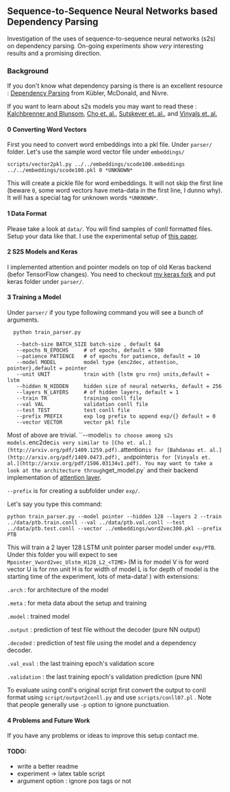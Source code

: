 ## Sequence-to-Sequence Neural Networks based Dependency Parsing

Investigation of the uses of sequence-to-sequence neural networks (s2s) on dependency parsing. On-going experiments show *very* interesting results and a promising direction.

### Background

  If you don't know what dependency parsing is there is an excellent resource : [Dependency Parsing](http://www.morganclaypool.com/doi/pdf/10.2200/S00169ED1V01Y200901HLT002) from Kübler, McDonald, and Nivre.
  
  If you want to learn about s2s models you may want to read these : [Kalchbrenner and Blunsom](http://anthology.aclweb.org/D/D13/D13-1176.pdf), [Cho et. al.](http://arxiv.org/pdf/1409.1259.pdf), [Sutskever et. al.](http://papers.nips.cc/paper/5346-sequence-to-sequence-learning-with-neural-networks.pdf), and [Vinyals et. al.](http://arxiv.org/pdf/1506.03134v1.pdf)
  
#### 0 Converting Word Vectors

First you need to convert word embeddings into a pkl file. Under ``parser/`` folder. Let's use the sample word vector file under ``embeddings/``

    scripts/vector2pkl.py ../../embeddings/scode100.embeddings ../../embeddings/scode100.pkl 0 *UNKNOWN*
   
This will create a pickle file for word embeddings. It will not skip the first line (beware ``0``, some word vectors have meta-data in the first line, I dunno why). It will has a special tag for unknown words ``*UNKNOWN*``.

#### 1 Data Format

Please take a look at ``data/``. You will find samples of conll formatted files. Setup your data like that. I use the experimental setup of [this paper](http://arxiv.org/pdf/1505.08075.pdf).

#### 2 S2S Models and Keras

I implemented attention and pointer models on top of old Keras backend (befor TensorFlow changes). You need to checkout [my keras fork](https://github.com/wolet/keras) and put keras folder under ``parser/``.

#### 3 Training a Model

Under ``parser/`` if you type following command you will see a bunch of arguments.

      python train_parser.py
      
       --batch-size BATCH_SIZE batch-size , default 64
       --epochs N_EPOCHS     # of epochs, default = 500
       --patience PATIENCE   # of epochs for patience, default = 10
       --model MODEL         model type {enc2dec, attention, pointer},default = pointer
       --unit UNIT           train with {lstm gru rnn} units,default = lstm
       --hidden N_HIDDEN     hidden size of neural networks, default = 256
       --layers N_LAYERS     # of hidden layers, default = 1
       --train TR            training conll file
       --val VAL             validation conll file
       --test TEST           test conll file
       --prefix PREFIX       exp log prefix to append exp/{} default = 0
       --vector VECTOR       vector pkl file
       
Most of above are trivial. ``--model` is to choose among s2s models. `enc2dec` is very similar to [Cho et. al.](http://arxiv.org/pdf/1409.1259.pdf). `attention` is for [Bahdanau et. al.](http://arxiv.org/pdf/1409.0473.pdf), and `pointer` is for [Vinyals et. al.](http://arxiv.org/pdf/1506.03134v1.pdf). You may want to take a look at the architecture through `get_model.py` and their backend implementation of [attention layer](https://github.com/wolet/keras/blob/master/keras/layers/attention.py).

`--prefix` is for creating a subfolder under `exp/`.

Let's say you type this command:

    python train_parser.py --model pointer --hidden 128 --layers 2 --train ../data/ptb.train.conll --val ../data/ptb.val.conll --test ../data/ptb.test.conll --vector ../embeddings/word2vec300.pkl --prefix PTB
    
 This will train a 2 layer 128 LSTM unit pointer parser model under `exp/PTB`. Under this folder you will expect to see `Mpointer_Vword2vec_Ulstm_H128_L2_<TIME>` (M is for model V is for word vector U is for rnn unit H is for width of model L is for depth of model <TIME> is the starting time of the experiment, lots of meta-data! ) with extensions:


`.arch`       : for architecture of the model

`.meta`       : for meta data about the setup and training

`.model`      : trained model

`.output`     : prediction of test file without the decoder (pure NN output)

`.decoded`    : prediction of test file using the model and a dependency decoder.

`.val_eval`   : the last training epoch's validation score

`.validation` : the last training epoch's validation prediction (pure NN)


To evaluate using conll's original script first convert the output to conll format using `script/output2conll.py` and use `scripts/conll07.pl` . Note that people generally use `-p` option to ignore punctuation.

#### 4 Problems and Future Work

  If you have any problems or ideas to improve this setup contact me.

#### TODO:
- write a better readme
- experiment -> latex table script
- argument option : ignore pos tags or not
